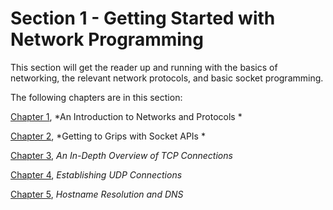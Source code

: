 # Section 1 - Getting Started with Network Programming

This section will get the reader up and running with the basics of networking, the relevant network protocols, and basic socket programming.

The following chapters are in this section:

[Chapter 1](e3e07fa7-ff23-4871-b897-c0d4551e6422.xhtml), *An Introduction to Networks and Protocols *

[Chapter 2](4f41c930-c4b4-47e5-b9ef-f8faf21fa96b.xhtml), *Getting to Grips with Socket APIs *

[Chapter 3](eb2e080f-fad2-4e14-b4c1-9a6c124df77c.xhtml), *An In-Depth Overview of TCP Connections*

[Chapter 4](05a32725-5c72-41e4-92aa-2425bf75282e.xhtml), *Establishing UDP Connections*

[Chapter 5](3d80e3b8-07d3-49f4-b60f-b006a17f7213.xhtml), *Hostname Resolution and DNS*